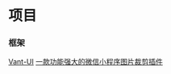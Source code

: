 # 项目

### 框架

[Vant-UI](https://youzan.github.io/vant-weapp/)
[一款功能强大的微信小程序图片裁剪插件](https://github.com/wx-plugin/image-cropper)
